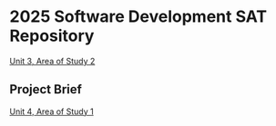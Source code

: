 # 2025 Software Development SAT Repository

[Unit 3, Area of Study 2](U3_AOS2/U3_AOS2.md)

## Project Brief


[Unit 4, Area of Study 1](U4_AOS1/U4_AOS1.md)